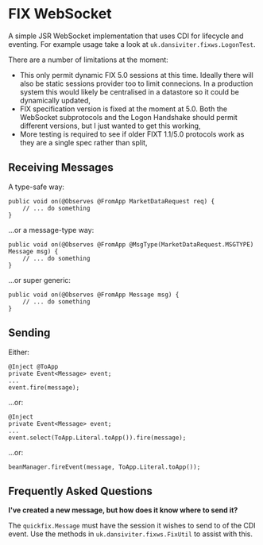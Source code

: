 # FIX WebSocket #

A simple JSR WebSocket implementation that uses CDI for lifecycle and eventing. For example usage take a look at `uk.dansiviter.fixws.LogonTest`.

There are a number of limitations at the moment:
* This only permit dynamic FIX 5.0 sessions at this time. Ideally there will also be static sessions provider too to limit connecions. In a production system this would likely be centralised in a datastore so it could be dynamically updated,
* FIX specification version is fixed at the moment at 5.0. Both the WebSocket subprotocols and the Logon Handshake should permit different versions, but I just wanted to get this working,
* More testing is required to see if older FIXT 1.1/5.0 protocols work as they are a single spec rather than split,

## Receiving Messages ##

A type-safe way:

	public void on(@Observes @FromApp MarketDataRequest req) {
		// ... do something
	}

...or a message-type way:

	public void on(@Observes @FromApp @MsgType(MarketDataRequest.MSGTYPE) Message msg) {
		// ... do something
	}

...or super generic:

	public void on(@Observes @FromApp Message msg) {
		// ... do something
	}


## Sending ##

Either:

	@Inject @ToApp
	private Event<Message> event;
	...
	event.fire(message);

...or:

	@Inject
	private Event<Message> event;
	...
	event.select(ToApp.Literal.toApp()).fire(message);

...or:

	beanManager.fireEvent(message, ToApp.Literal.toApp());


## Frequently Asked Questions ##

**I've created a new message, but how does it know where to send it?**

The `quickfix.Message` must have the session it wishes to send to of the CDI event. Use the methods in `uk.dansiviter.fixws.FixUtil` to assist with this.
